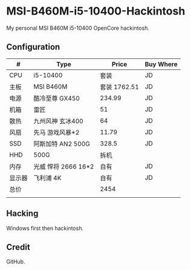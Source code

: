 # MSI-B460M-i5-10400-Hackintosh

My personal MSI B460M i5-10400 OpenCore hackintosh.

## Configuration

| #      | Type                | Price        | Buy Where |
| ------ | ------------------- | ------------ | --------- |
| CPU    | i5-10400            | 套装         | JD        |
| 主板   | MSI B460M           | 套装 1762.51 | JD        |
| 电源   | 酷冷至尊 GX450      | 234.99       | JD        |
| 机箱   | 雷匠                | 51           | JD        |
| 散热   | 九州风神 玄冰400    | 64           | JD        |
| 风扇   | 先马 游戏风暴*2     | 11.79        | JD        |
| SSD    | 阿斯加特 AN2 500G   | 328.5        | JD        |
| HHD    | 500G                | 拆机         |           |
| 内存   | 光威 悍将 2666 16*2 | 自有         | JD        |
| 显示器 | 飞利浦 4K           | 自有         | JD        |
| 总价   |                     | 2454         |           |
|        |                     |              |           |

## Hacking

Windows first then hackintosh.

## Credit

GitHub.
